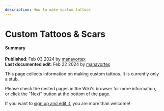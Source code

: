 ```yaml
---
description: How to make custom tattoos
---
```


# Custom Tattoos & Scars



#### Summary

**Published**: Feb 03 2024 by [manavortex](https://app.gitbook.com/u/NfZBoxGegfUqB33J9HXuCs6PVaC3 "mention")\
**Last documented edit**: Feb 22 2024 by [manavortex](https://app.gitbook.com/u/NfZBoxGegfUqB33J9HXuCs6PVaC3 "mention")

This page collects information on making custom tattoos. It is currently only a stub.&#x20;

Please check the nested pages in the Wiki's browser for more information, or click the "Next" button at the bottom of the page.

If you want to [sign up and edit it](https://app.gitbook.com/invite/-MP5ijqI11FeeX7c8-N8/H70HZBOeUulIpkQnBLK7), you are more than welcome!
